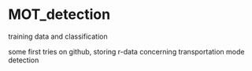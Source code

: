 # MOT_detection
training data and classification

some first tries on github, storing r-data concerning transportation mode detection
